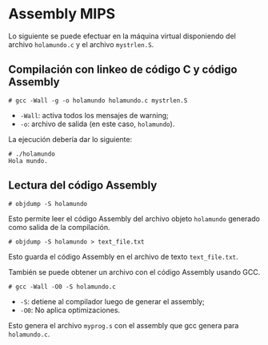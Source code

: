 # Assembly MIPS

Lo siguiente se puede efectuar en la máquina virtual disponiendo del archivo `holamundo.c` y el archivo `mystrlen.S`.

## Compilación con linkeo de código C y código Assembly

```
# gcc -Wall -g -o holamundo holamundo.c mystrlen.S
```

- `-Wall`: activa todos los mensajes de warning;
- `-o`: archivo de salida (en este caso, `holamundo`).

La ejecución debería dar lo siguiente:

```
# ./holamundo
Hola mundo.
```

## Lectura del código Assembly

```
# objdump -S holamundo
```

Esto permite leer el código Assembly del archivo objeto `holamundo` generado como salida de la compilación.

```
# objdump -S holamundo > text_file.txt
```

Esto guarda el código Assembly en el archivo de texto `text_file.txt`.

También se puede obtener un archivo con el código Assembly usando GCC.

```
# gcc -Wall -O0 -S holamundo.c
```

- `-S`: detiene al compilador luego de generar el assembly;
- `-O0`: No aplica optimizaciones.

Esto genera el archivo `myprog.s` con el assembly que gcc genera para `holamundo.c`.
